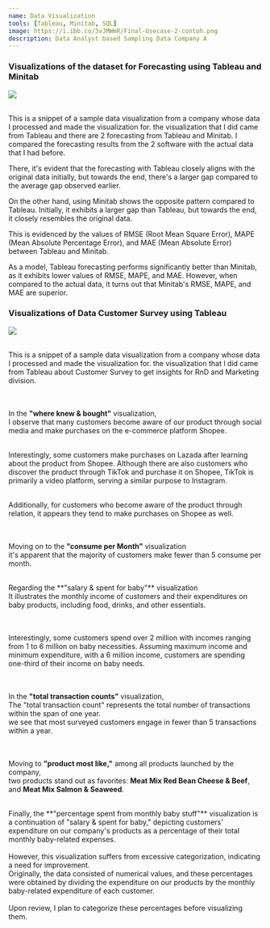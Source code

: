 ```yaml
---
name: Data Visualization
tools: [Tableau, Minitab, SQL]
image: https://i.ibb.co/3vJMWmR/Final-Usecase-2-contoh.png
description: Data Analyst based Sampling Data Company A 
---
```

### Visualizations of the dataset for Forecasting using Tableau and Minitab

![](https://i.ibb.co/3vJMWmR/Final-Usecase-2-contoh.png)


<br />
This is a snippet of a sample data visualization from a company whose data I processed and made the visualization for.
the visualization that I did came from Tableau and there are 2 forecasting from Tableau and Minitab.
I compared the forecasting results from the 2 software with the actual data that I had before.

There, it's evident that the forecasting with Tableau closely aligns with the original data initially, but towards the end, there's a larger gap compared to the average gap observed earlier.

On the other hand, using Minitab shows the opposite pattern compared to Tableau. Initially, it exhibits a larger gap than Tableau, but towards the end, it closely resembles the original data.

This is evidenced by the values of RMSE (Root Mean Square Error), MAPE (Mean Absolute Percentage Error), and MAE (Mean Absolute Error) between Tableau and Minitab.

As a model, Tableau forecasting performs significantly better than Minitab, as it exhibits lower values of RMSE, MAPE, and MAE. However, when compared to the actual data, it turns out that Minitab's RMSE, MAPE, and MAE are superior.



### Visualizations of Data Customer Survey using Tableau

![](https://i.ibb.co/Lny581c/Dashboard-1.png)


<br />
This is a snippet of a sample data visualization from a company whose data I processed and made the visualization for.
the visualization that I did came from Tableau about Customer Survey to get insights for RnD and Marketing division.

<br /><br />
In the **"where knew & bought"** visualization, 
<br /> I observe that many customers become aware of our product through social media and make purchases on the e-commerce platform Shopee. 

<br /> Interestingly, some customers make purchases on Lazada after learning about the product from Shopee. Although there are also customers who discover the product through TikTok and purchase it on Shopee, TikTok is primarily a video platform, serving a similar purpose to Instagram.

<br />
Additionally, for customers who become aware of the product through relation, it appears they tend to make purchases on Shopee as well. 

<br /><br />
Moving on to the **"consume per Month"** visualization
<br />
it's apparent that the majority of customers make fewer than 5 consume per month.

<br />
Regarding the **"salary & spent for baby"** visualization
<br /> It illustrates the monthly income of customers and their expenditures on baby products, including food, drinks, and other essentials. 

<br /><br /> Interestingly, some customers spend over 2 million with incomes ranging from 1 to 6 million on baby necessities. Assuming maximum income and minimum expenditure, with a 6 million income, customers are spending one-third of their income on baby needs.

<br /><br /> 
In the **"total transaction counts"** visualization, 
<br /> The "total transaction count" represents the total number of transactions within the span of one year.
<br />we see that most surveyed customers engage in fewer than 5 transactions within a year. 

<br /><br />
Moving to **"product most like,"** among all products launched by the company, 
<br />two products stand out as favorites: **Meat Mix Red Bean Cheese & Beef**, and **Meat Mix Salmon & Seaweed**.

<br />
Finally, the **"percentage spent from monthly baby stuff"** visualization
is a continuation of "salary & spent for baby," depicting customers' expenditure on our company's products as a percentage of their total monthly baby-related expenses. 
<br /><br />However, this visualization suffers from excessive categorization, indicating a need for improvement. 
<br />Originally, the data consisted of numerical values, and these percentages were obtained by dividing the expenditure on our products by the monthly baby-related expenditure of each customer.
<br /><br />Upon review, I plan to categorize these percentages before visualizing them.

